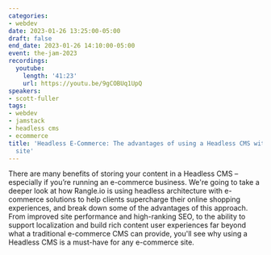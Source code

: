 ```yaml
---
categories:
- webdev
date: 2023-01-26 13:25:00-05:00
draft: false
end_date: 2023-01-26 14:10:00-05:00
event: the-jam-2023
recordings:
  youtube:
    length: '41:23'
    url: https://youtu.be/9gCOBUq1UpQ
speakers:
- scott-fuller
tags:
- webdev
- jamstack
- headless cms
- ecommerce
title: 'Headless E-Commerce: The advantages of using a Headless CMS with your e-commerce
  site'
---
```



There are many benefits of storing your content in a Headless CMS – especially if you’re running an e-commerce business. We're going to take a deeper look at how Rangle.io is using headless architecture with e-commerce solutions to help clients supercharge their online shopping experiences, and break down some of the advantages of this approach. From improved site performance and high-ranking SEO, to the ability to support localization and build rich content user experiences far beyond what a traditional e-commerce CMS can provide, you'll see why using a Headless CMS is a must-have for any e-commerce site.